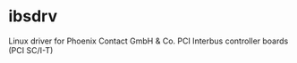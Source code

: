 # ibsdrv
Linux driver for Phoenix Contact GmbH &amp; Co. PCI Interbus controller boards (PCI SC/I-T)
